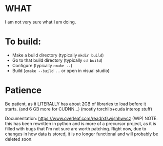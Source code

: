 # WHAT
 I am not very sure what I am doing.

# To build:
* Make a build directory (typically `mkdir build`)
* Go to that build directory (typically `cd build`)
* Configure (typically `cmake ..`)
* Build (`cmake --build ..` or open in visual studio)

# Patience
Be patient, as it LITERALLY has about 2GB of libraries to load before it starts. (and 6 GB more for CUDNN...)
(mostly torchlib+cuda interop stuff)

Documentation: https://www.overleaf.com/read/xfswjshhwvcz (WIP)
NOTE: this has been rewritten in python and is more of a precursor project, as it is filled with bugs that I'm not sure are worth patching. Right now, due to changes in how data is stored, it is no longer functional and will probably be deleted soon.
